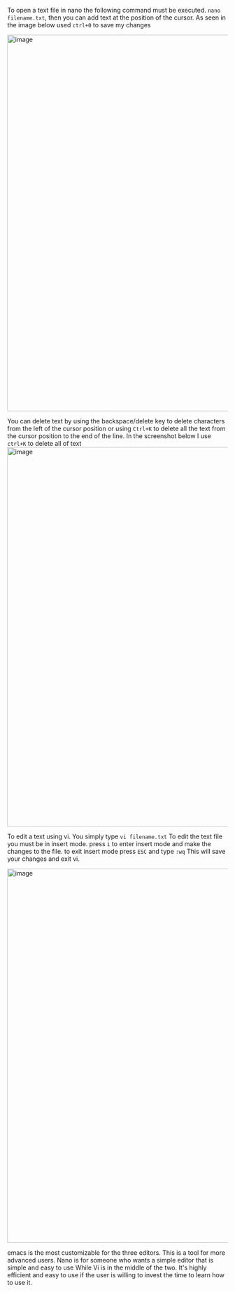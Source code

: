 To open a text file in nano the following command must be executed.
`nano filename.txt`, then you can add text at the position of the cursor. As seen in the image below used `ctrl+0` to save my changes

<img width="859" alt="image" src="https://github.com/Sfayson1/sfayson-module1/assets/137829671/5797005d-1d9d-47f4-a71d-d07f36597585">

You can delete text by using the backspace/delete key to delete characters from the left of the cursor position or using `Ctrl+K` to
delete all the text from the cursor position to the end of the line. In the screenshot below I use `ctrl+K` to delete all of text
<img width="866" alt="image" src="https://github.com/Sfayson1/sfayson-module1/assets/137829671/df0003bc-2f69-4ee3-ba78-85879a8fd408">

To edit a text using vi. You simply type `vi filename.txt` To edit the text file you must be in insert mode. press `i` to enter insert mode and  make the changes to the file.
to exit insert mode press `ESC` and type `:wq` This will save your changes and exit vi.

<img width="854" alt="image" src="https://github.com/Sfayson1/sfayson-module1/assets/137829671/7b1cd4ce-6ebe-4053-87cc-e18e80c16a78">

emacs is the most customizable for the three editors. This is a tool for more advanced users. Nano is for someone who wants a simple editor that is simple and easy to use
While Vi is in the middle of the two. It's highly efficient and easy to use if the user is willing to invest the time to learn how to use it.
